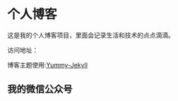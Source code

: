 # 个人博客

这是我的个人博客项目，里面会记录生活和技术的点点滴滴。


访问地址：[]()


博客主题使用:[Yummy-Jekyll](https://github.com/DONGChuan/Yummy-Jekyll)


## 我的微信公众号

![]()
